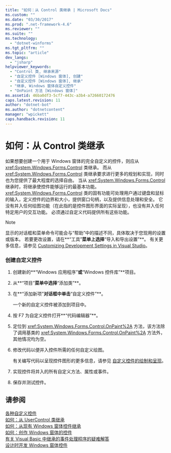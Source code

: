 ```yaml
---
title: "如何：从 Control 类继承 | Microsoft Docs"
ms.custom: ""
ms.date: "03/30/2017"
ms.prod: ".net-framework-4.6"
ms.reviewer: ""
ms.suite: ""
ms.technology: 
  - "dotnet-winforms"
ms.tgt_pltfrm: ""
ms.topic: "article"
dev_langs: 
  - "jsharp"
helpviewer_keywords: 
  - "Control 类, 继承来源"
  - "自定义控件 [Windows 窗体], 创建"
  - "自定义控件 [Windows 窗体], 继承"
  - "继承, Windows 窗体自定义控件"
  - "OnPaint 方法 [Windows 窗体]"
ms.assetid: 46ba0df3-5cf7-443c-a3b4-a72660172476
caps.latest.revision: 11
author: "dotnet-bot"
ms.author: "dotnetcontent"
manager: "wpickett"
caps.handback.revision: 11
---
```

# 如何：从 Control 类继承
如果想要创建一个用于 Windows 窗体的完全自定义的控件，则应从 <xref:System.Windows.Forms.Control> 类继承。  而从 <xref:System.Windows.Forms.Control> 类继承要求进行更多的规划和实现，同时也为您提供了最大程度的选择自由。  当从 <xref:System.Windows.Forms.Control> 继承时，将继承使控件能够运行的最基本功能。  <xref:System.Windows.Forms.Control> 类的固有功能可处理用户通过键盘和鼠标的输入，定义控件的边界和大小，提供窗口句柄，以及提供信息处理和安全。  它没有并入任何绘图功能（在此指的是控件图形界面的实际呈现），也没有并入任何特定用户的交互功能。  必须通过自定义代码提供所有这些功能。  
  
> [!NOTE]
>  显示的对话框和菜单命令可能会与“帮助”中的描述不同，具体取决于您现用的设置或版本。  若要更改设置，请在**“工具”**菜单上选择**“导入和导出设置”**。  有关更多信息，请参见 [Customizing Development Settings in Visual Studio](http://msdn.microsoft.com/zh-cn/22c4debb-4e31-47a8-8f19-16f328d7dcd3)。  
  
### 创建自定义控件  
  
1.  创建新的**“Windows 应用程序”**或**“Windows 控件库”**项目。  
  
2.  从**“项目”**菜单中选择**“添加类”**。  
  
3.  在**“添加新项”**对话框中单击**“自定义控件”**。  
  
     一个新的自定义控件被添加到项目中。  
  
4.  按 F7 为自定义控件打开**“代码编辑器”**。  
  
5.  定位到 <xref:System.Windows.Forms.Control.OnPaint%2A> 方法，该方法除了调用基类的 <xref:System.Windows.Forms.Control.OnPaint%2A> 方法外，其他情况均为空。  
  
6.  修改代码以便并入控件所需的任何自定义绘图。  
  
     有关编写代码以呈现控件图形的更多信息，请参见 [自定义控件的绘制和呈现](../../../../docs/framework/winforms/controls/custom-control-painting-and-rendering.md)。  
  
7.  实现控件将并入的所有自定义方法、属性或事件。  
  
8.  保存并测试控件。  
  
## 请参阅  
 [各种自定义控件](../../../../docs/framework/winforms/controls/varieties-of-custom-controls.md)   
 [如何：从 UserControl 类继承](../../../../docs/framework/winforms/controls/how-to-inherit-from-the-usercontrol-class.md)   
 [如何：从现有 Windows 窗体控件继承](../../../../docs/framework/winforms/controls/how-to-inherit-from-existing-windows-forms-controls.md)   
 [如何：创作 Windows 窗体的控件](../../../../docs/framework/winforms/controls/how-to-author-controls-for-windows-forms.md)   
 [有关 Visual Basic 中继承的事件处理程序的疑难解答](../Topic/Troubleshooting%20Inherited%20Event%20Handlers%20in%20Visual%20Basic.md)   
 [设计时开发 Windows 窗体控件](../../../../docs/framework/winforms/controls/developing-windows-forms-controls-at-design-time.md)